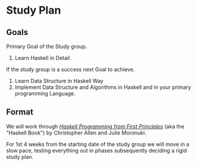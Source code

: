 # Study Plan

## Goals

Primary Goal of the Study group.

1. Learn Haskell in Detail.

If the study group is a success next Goal to achieve.

1. Learn Data Structure in Haskell Way
2. Implement Data Structure and Algorithms in Haskell and in your primary programming Language.

## Format

We will work through [*Haskell Programming from First Principles*](http://haskellbook.com/) (aka the "Haskell Book") by Christopher Allen and Julie Moronuki.

For 1st  4 weeks from the starting date of the study group we will move in a slow pace, testing everything out in phases subsequently deciding a rigid study plan.
